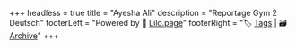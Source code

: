 +++
headless = true
title = "Ayesha Ali"
description = "Reportage Gym 2 Deutsch"
footerLeft = "Powered by 💜 [Lilo.page](https://www.lilo.page)"
footerRight = "🏷️ [Tags](/tags/) | 🗃️ [Archive](/posts/)"
+++
